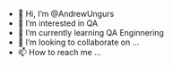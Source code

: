 - 👋 Hi, I’m @AndrewUngurs
- 👀 I’m interested in QA
- 🌱 I’m currently learning QA Enginnering 
- 💞️ I’m looking to collaborate on ...
- 📫 How to reach me ...

<!---
AndrewUngurs/AndrewUngurs is a ✨ special ✨ repository because its `README.md` (this file) appears on your GitHub profile.
You can click the Preview link to take a look at your changes.
--->
